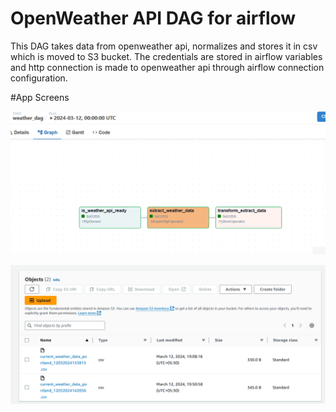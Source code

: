 # OpenWeather API DAG for airflow

This DAG takes data from openweather api, normalizes and stores it in csv which is moved to S3 bucket.
The credentials are stored in airflow variables and http connection is made to openweather api through airflow connection configuration.

#App Screens

![Weather DAG]( ./images/weatherDAG.png?raw=true "DAG")

![S3 Bucket]( ./images/s3_screenshot.png?raw=true "s3 bucket")